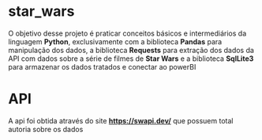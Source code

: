 # star_wars
O objetivo desse projeto é praticar conceitos básicos e intermediários da linguagem **Python**, exclusivamente com a biblioteca **Pandas** para manipulação dos dados, a biblioteca **Requests** para extração dos dados da API com dados sobre a série de filmes de **Star Wars** e a biblioteca **SqlLite3** para armazenar os dados tratados e conectar ao powerBI

# API
A api foi obtida através do site **https://swapi.dev/** que possuem total autoria sobre os dados
